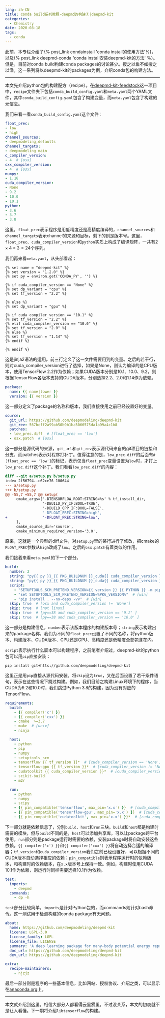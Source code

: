 ```yaml
---
lang: zh-CN
title: conda build系列教程·deepmd的构建①|deepmd-kit
categories:
  - Chemistry
date: 2020-08-18
tags:
  - conda
---
```


此前，本专栏介绍了{% post_link condainstall 'conda install的使用方法'%}，以及{% post_link deepmd-conda 'conda install安装deepmd-kit的方法' %}。但是，目前对conda build构建conda packages的讨论甚少。授之以鱼不如授之以渔，这一系列将以deepmd-kit的packages为例，介绍conda包的构建方法。

----

本文先介绍python包的构建配方（recipe）。在[deepmd-kit-feedstock](https://github.com/deepmd-kit-recipes/deepmd-kit-feedstock)这一项目中，`recipe`文件夹下包括`conda_build_config.yaml`和`meta.yaml`两个YAML文件，其中`conda_build_config.yaml`包含了构建变量，而`meta.yaml`包含了构建的元信息。
<!-- more -->

我们来看一看`conda_build_config.yaml`这个文件：
```yaml
float_prec:
- low
- high
channel_sources:
- deepmodeling,defaults
channel_targets:
- deepmodeling main
c_compiler_version:
- 4  # [osx]
cxx_compiler_version:
- 4  # [osx]
numpy:
- 1.18
cuda_compiler_version:  
- None
- 9.2
- 10.0  
- 10.1
python:
- 3.6
- 3.7
- 3.8
```

这里，`float_prec`表示程序是用低精度还是高精度编译的，`channel_sources`和`channel_targets`表示channel的来源和目标，剩下的则是版本号。这里，`float_prec`、`cuda_compiler_version`和`python`实质上构成了编译矩阵，一共有$2 \times 4 \times 3 = 24$个序列。


我们再来看`meta.yaml`，从头部看起：
```jinja2
{% set name = "deepmd-kit" %}
{% set version = "1.2.0" %}
{% set py = environ.get('CONDA_PY', '') %}

{% if cuda_compiler_version == "None" %}
{% set dp_variant = "cpu" %}
{% set tf_version = "2.2" %}

{% else %}
{% set dp_variant = "gpu" %}

{% if cuda_compiler_version == "10.1" %}
{% set tf_version = "2.2" %}
{% elif cuda_compiler_version == "10.0" %}
{% set tf_version = "2.0" %}
{% else %}
{% set tf_version = "1.14" %}
{% endif %}

{% endif %}
```
这是jinja2语法的运用。前三行定义了这一文件需要用到的变量。之后的若干行，则对cuda_compiler_version进行了选择，如果是None，则认为编译的是CPU版本，使用TensorFlow 2.2作为依赖；如果CUDA版本分别是10.1、10.0、9.2，则根据TensorFlow各版本支持的CUDA版本，分别选择2.2、2.0和1.14作为依赖。

```yaml
package:
  name: {{ name|lower }}
  version: {{ version }}
```

这一部分定义了package的名称和版本，我们直接使用之前已经设置好的变量。

```yaml
source:
  git_url: https://github.com/deepmodeling/deepmd-kit
  git_rev: 567bcff2a99ab50b9b1ba5066575da1a99a4c1b8
  patches:
  - low_prec.diff  # [float_prec == 'low']
  - osx.patch  # [osx]
```
这一部分是源代码的来源，`git_url`和`git_rev`表示源代码来自的git项目的链接和分支，而patches表示对程序打补丁。值得注意的是，`low_prec.diff`的后面有`# [float_prec == 'low']`的标记，表示仅当`float_prec`变量设置为`low`时，才打上`low_prec.diff`这个补丁。我们看看`low_prec.diff`的内容：

```diff
diff --git a/setup.py b/setup.py
index 2f56794..c62ce76 100644
--- a/setup.py
+++ b/setup.py
@@ -55,7 +55,7 @@ setup(
     cmake_args=['-DTENSORFLOW_ROOT:STRING=%s' % tf_install_dir, 
                 '-DBUILD_PY_IF:BOOL=TRUE', 
                 '-DBUILD_CPP_IF:BOOL=FALSE',
-                '-DFLOAT_PREC:STRING=high',
+                '-DFLOAT_PREC:STRING=low',
     ],
     cmake_source_dir='source',
     cmake_minimum_required_version='3.0',
```

原来，这就是一个典型的diff文件，对`setup.py`里的某行进行了修改，把cmake的`FLOAT_PREC`参数从`high`改成了`low`。之后的`osx.patch`有着类似的作用。

我们接着来看`meta.yaml`的下一个部分。

```yaml
build:
  number: 2
  string: "py{{ py }}_{{ PKG_BUILDNUM }}_cuda{{ cuda_compiler_version }}_{{ dp_variant }}"  # [float_prec == 'high']
  string: "py{{ py }}_{{ PKG_BUILDNUM }}_cuda{{ cuda_compiler_version }}_{{ dp_variant }}_{{float_prec}}"  # [float_prec != 'high']
  script:
    - "SETUPTOOLS_SCM_PRETEND_VERSION={{ version }} {{ PYTHON }} -m pip install . -vv"  # [unix]
    - "set SETUPTOOLS_SCM_PRETEND_VERSION=%PKG_VERSION%"  # [win]
    - "pip install . --no-deps -vv"  # [win]
  skip: true  # [osx and cuda_compiler_version != 'None']
  skip: true  # [not linux]
  skip: true  # [py==38 and cuda_compiler_version == '9.2' ]
  skip: true  # [py==38 and cuda_compiler_version == '10.0' ]
```

这一部分是构建信息，`number`表示该版本程序的构建版本号；`string`表示构建出来的package名称，我们为不同的`float_prec`设置了不同的名称，将python版本、构建版本、CUDA版本、CPU还是GPU、高精度还是低精度全部包含在内。

`script`表示执行什么脚本可以构建程序，之前笔者介绍过，deepmd-kit的python包可以用`pip`直接安装：
```
pip install git+htts://github.com/deepmodeling/deepmd-kit
```
这里正是用`pip`直接从源代码安装。将`skip`设为`true`，又在后面设置了若干条件语句，表示在这些情况下跳过构建。例如，我们目前之构建Linux环境下的程序，当CUDA为9.2和10.0时，我们跳过Python 3.8的构建，因为没有对应的TensorFlow。

```yaml
requirements:
  build:
    - {{ compiler('c') }}
    - {{ compiler('cxx') }}
    - cmake  >=3.7
    - make  # [unix]
    - ninja

  host:
    - python
    - pip
    - numpy
    - setuptools_scm
    - tensorflow {{ tf_version }}*  # [cuda_compiler_version == 'None']
    - tensorflow-gpu {{ tf_version }}*  # [cuda_compiler_version != 'None']
    - cudatoolkit {{ cuda_compiler_version }}*  # [cuda_compiler_version != 'None']
    - scikit-build
    - m2r

  run:
    - python
    - numpy
    - scipy
    - {{ pin_compatible('tensorflow', max_pin='x.x') }}  # [cuda_compiler_version == 'None']
    - {{ pin_compatible('tensorflow-gpu', max_pin='x.x') }}  # [cuda_compiler_version != 'None']
    - {{ pin_compatible('cudatoolkit', max_pin='x.x') }}*  # [cuda_compiler_version != 'None']
```

下一部分就是依赖信息了，分别`build`、`host`和`run`三块。`build`和`host`都是构建时需要的模块，但与`build`不同的是，`host`可以添加共享库，可以让package跨平台使用。`run`部分则是package运行时需要的依赖，安装package时将自动安装这些依赖。`{{ compiler('c') }}`和`{{ compiler('cxx') }}`将自动选择合适的编译器；`tf_version`和`cuda_compiler_version`我们之前已经设置好，可以根据不同的CUDA版本自动选择相应的依赖；`pin_compatible`则表示程序运行时的依赖版本，和构建时的依赖版本，在`x.x`版本号上保持一致。例如，构建时使用CUDA 10.1作为依赖，则运行时同样需要选择10.1作为依赖。

```yaml
test:
  imports:
    - deepmd
  commands:
    - dp -h
```

`test`部分比较简单，`imports`是针对Python包的，而commands则针对bash命令。这一测试用于检测构建的conda package有无问题。

```yaml
about:
  home: https://github.com/deepmodeling/deepmd-kit
  license: LGPL-3.0
  license_family: LGPL
  license_file: LICENSE
  summary: 'A deep learning package for many-body potential energy representation and molecular dynamics'
  doc_url: https://github.com/deepmodeling/deepmd-kit
  dev_url: https://github.com/deepmodeling/deepmd-kit

extra:
  recipe-maintainers:
    - njzjz
```
最后一部分则是程序的一些基本信息，比如网站、授权协议、介绍之类，可以显示在[anaconda.org](anaconda.org)上。

----

本文就介绍到这里。相信大部分人都看得云里雾里，不过没关系，本文的初衷就不是让人看懂。下一期将介绍`libtensorflow`的构建。
